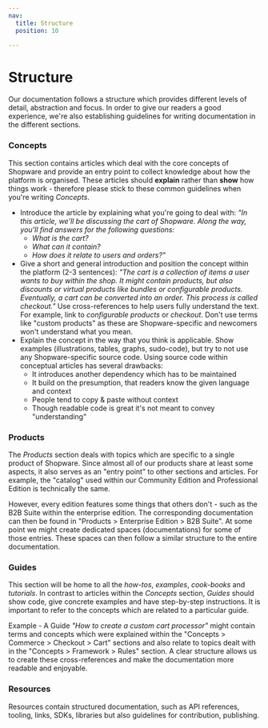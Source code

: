 ```yaml
---
nav:
  title: Structure
  position: 10

---
```


# Structure

Our documentation follows a structure which provides different levels of detail, abstraction and focus. In order to give our readers a good experience, we're also establishing guidelines for writing documentation in the different sections.

### Concepts

This section contains articles which deal with the core concepts of Shopware and provide an entry point to collect knowledge about how the platform is organised. These articles should **explain** rather than **show** how things work - therefore please stick to these common guidelines when you're writing _Concepts_.

* Introduce the article by explaining what you're going to deal with:  _"In this article, we'll be discussing the cart of Shopware. Along the way, you'll find answers for the following questions:_ 
  * _What is the cart?_
  * _What can it contain?_
  * _How does it relate to users and orders?"_ 
* Give a short and general introduction and position the concept within the platform \(2-3 sentences\):  _"The cart is a collection of items a user wants to buy within the shop. It might contain products, but also discounts or virtual products like bundles or configurable products. Eventually, a cart can be converted into an order. This process is called checkout."_  Use cross-references to help users fully understand the text. For example, link to _configurable products_ or _checkout_. Don't use terms like "custom products" as these are Shopware-specific and newcomers won't understand what you mean. 
* Explain the concept in the way that you think is applicable. Show examples \(illustrations, tables, graphs, sudo-code\), but try to not use any Shopware-specific source code. Using source code within conceptual articles has several drawbacks: 
  * It introduces another dependency which has to be maintained
  * It build on the presumption, that readers know the given language and context
  * People tend to copy & paste without context
  * Though readable code is great it's not meant to convey "understanding"

### Products

The _Products_ section deals with topics which are specific to a single product of Shopware. Since almost all of our products share at least some aspects, it also serves as an "entry point" to other sections and articles. For example, the "catalog" used within our Community Edition and Professional Edition is technically the same.

However, every edition features some things that others don't - such as the B2B Suite within the enterprise edition. The corresponding documentation can then be found in "Products &gt; Enterprise Edition &gt; B2B Suite". At some point we might create dedicated spaces \(documentations\) for some of those entries. These spaces can then follow a similar structure to the entire documentation.

### Guides

This section will be home to all the _how-tos_, _examples_, _cook-books_ and _tutorials_. In contrast to articles within the _Concepts_ section, _Guides_ should show code, give concrete examples and have step-by-step instructions. It is important to refer to the concepts which are related to a particular guide.

Example - A Guide _"How to create a custom cart processor"_ might contain terms and concepts which were explained within the "Concepts &gt; Commerce &gt; Checkout &gt; Cart" sections and also relate to topics dealt with in the "Concepts &gt; Framework &gt; Rules" section. A clear structure allows us to create these cross-references and make the documentation more readable and enjoyable.

### Resources

Resources contain structured documentation, such as API references, tooling, links, SDKs, libraries but also guidelines for contribution, publishing.
